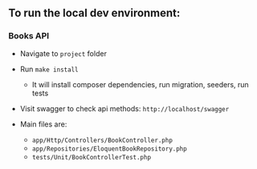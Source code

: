 ## To run the local dev environment:

### Books API
- Navigate to `project` folder
- Run `make install`
  - It will install composer dependencies, run migration, seeders, run tests
- Visit swagger to check api methods: `http://localhost/swagger`

- Main files are:
  - `app/Http/Controllers/BookController.php`
  - `app/Repositories/EloquentBookRepository.php`
  - `tests/Unit/BookControllerTest.php`
